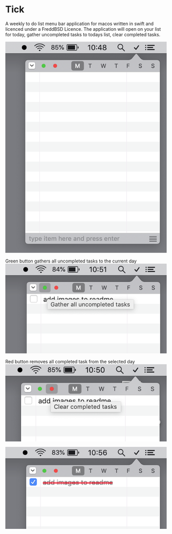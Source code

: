 # Tick

A weekly to do list menu bar application for macos written in swift and licenced under a FreddBSD Licence.
The application will open on your list for today, gather uncompleted tasks to todays list, clear completed tasks.

![Test Image 1](Images/tick-blank.png)

Green button gathers all uncompleted tasks to the current day
![Test Image 1](Images/tick-gather.png)

Red button removes all completed task from the selected day
![Test Image 1](Images/tick-clear.png)

![Test Image 1](Images/tick-completed.png)
